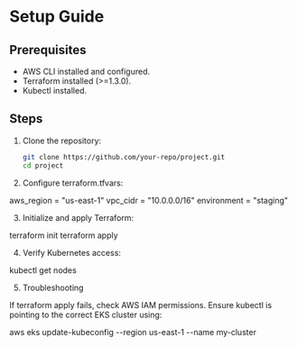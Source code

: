 # Setup Guide

## Prerequisites
- AWS CLI installed and configured.
- Terraform installed (>=1.3.0).
- Kubectl installed.

## Steps
1. Clone the repository:
   ```bash
   git clone https://github.com/your-repo/project.git
   cd project


2. Configure terraform.tfvars:

aws_region       = "us-east-1"
vpc_cidr         = "10.0.0.0/16"
environment      = "staging"


3. Initialize and apply Terraform:

terraform init
terraform apply


4. Verify Kubernetes access:

kubectl get nodes

5. Troubleshooting

If terraform apply fails, check AWS IAM permissions.
Ensure kubectl is pointing to the correct EKS cluster using:

aws eks update-kubeconfig --region us-east-1 --name my-cluster
